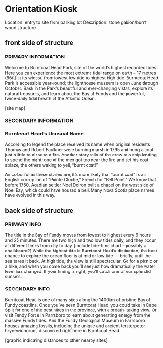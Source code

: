 # Orientation Kiosk

Location: entry to site from parking lot Description: stone gabion/burnt wood structure

## front side of structure

### PRIMARY INFORMATION

Welcome to Burntcoat Head Park, site of the world’s highest recorded tides. Here you can experience the most extreme tidal range on earth – 17 metres (56ft) at its widest, from lowest low tide to highest high tide.
Burntcoat Head Park is accessible year-round; the lighthouse museum is open June through October. Bask in the Park’s beautiful and ever-changing vistas, explore its natural treasures, and learn about the Bay of Fundy and the powerful, twice-daily tidal breath of the Atlantic Ocean.

[site map]

### SECONDARY INFORMATION

### Burntcoat Head’s Unusual Name

According to legend the place received its name when original residents Thomas and Robert Faulkner were burning marsh in 1795 and hung a coat just a little to close to a fire. Another story tells of the crew of a ship landing to spend the night; one of the men got too near the fire and set his coat ablaze, the others waking to yell, “burnt coat!”

As colourful as these stories are, it’s more likely that “burnt coat” is an English corruption of “Pointe Cloche,” French for “Bell Point.” We know that before 1750, Acadian settler Noel Doiron built a chapel on the west side of Noel Bay, which could have housed a bell. Many Nova Scotia place names have evolved in this way.

## back side of structure

### PRIMARY INFO

The tide in the Bay of Fundy moves from lowest to highest every 6 hours and 25 minutes. There are two high and two low tides daily, and they occur at different times from day to day.
[include tide-time chart – possibly a chalkboard?]
While the highest tide is Burntcoat Head’s distinction, the best chance to explore the ocean floor is at mid or low tide — briefly, until the sea takes it back. At high tide, the view is still spectacular. Go for a picnic or a hike, and when you come back you’ll see just how dramatically the water level has changed. If your timing is right, you’ll catch one of our splendid sunsets.

### SECONDARY INFO

Burntcoat Head is one of many sites along the 1400km of pristine Bay of Fundy coastline. Once you’ve seen Burntcoat Head, you could take in Cape Split for one of the best hikes in the province, with a breath- taking view. Or visit Fundy Force in Parrsboro to learn about generating energy from the massive Fundy tides. And the Fundy Geological Museum in Parrsboro houses amazing fossils, including the unique and ancient teraterpeton hrynewichorum, discovered right here in Burntcoat Head.

[graphic indicating distances to other nearby sites]
